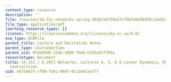```yaml
---
content_type: resource
description: ''
file: /courses/14-15j-networks-spring-2018/e6759e2fcf98fa9109d70c12e01ea777_MIT14_15JS18_lec4-5-6.pdf
file_type: application/pdf
learning_resource_types: []
license: https://creativecommons.org/licenses/by-nc-sa/4.0/
ocw_type: OCWFile
parent_title: Lecture and Recitation Notes
parent_type: CourseSection
parent_uid: 9f4e8596-124d-1608-f9e6-b335a917765a
resourcetype: Document
title: 14.15J / 6.207J Networks, Lectures 4, 5, & 6 Linear Dynamics, Markov Chains,
  Centralities
uid: e6759e2f-cf98-fa91-09d7-0c12e01ea777
---
```

